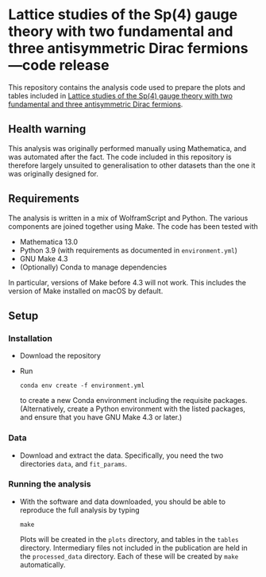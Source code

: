 # Lattice studies of the Sp(4) gauge theory with two fundamental and three antisymmetric Dirac fermions&mdash;code release

This repository contains the analysis code used to prepare the plots and tables
included in [Lattice studies of the Sp(4) gauge theory with two fundamental and three antisymmetric Dirac fermions][multirep-paper].

## Health warning

This analysis was originally performed manually using Mathematica, and was
automated after the fact. The code included in this repository is therefore
largely unsuited to generalisation to other datasets than the one it was
originally designed for.

## Requirements

The analysis is written in a mix of WolframScript and Python. The various
components are joined together using Make. The code has been tested with

* Mathematica 13.0
* Python 3.9 (with requirements as documented in `environment.yml`)
* GNU Make 4.3
* (Optionally) Conda to manage dependencies

In particular, versions of Make before 4.3 will not work. This includes the
version of Make installed on macOS by default.

## Setup

### Installation

* Download the repository
* Run

      conda env create -f environment.yml

  to create a new Conda environment including the requisite packages.
  (Alternatively, create a Python environment with the listed packages, and
  ensure that you have GNU Make 4.3 or later.)

### Data

* Download and extract the data. Specifically, you need the two directories
  `data`, and `fit_params`.

### Running the analysis

* With the software and data downloaded, you should be able to reproduce the
  full analysis by typing

      make

  Plots will be created in the `plots` directory, and tables in the `tables`
  directory. Intermediary files not included in the publication are held in
  the `processed_data` directory. Each of these will be created by `make`
  automatically.


[multirep-paper]: https://arxiv.org/abs/2202.05516
